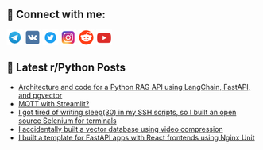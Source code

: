## 🔎 Connect with me:
[<img src="https://github.com/bullbesh/bullbesh/blob/main/images/Telegram.png" width="32" height="32" />](https://t.me/bullbesh)
[<img src="https://github.com/bullbesh/bullbesh/blob/main/images/VK.png" width="32" height="32" />](https://vk.com/bullbesh)
[<img src="https://github.com/bullbesh/bullbesh/blob/main/images/Twitter.png" width="32" height="32" />](https://twitter.com/bullbesh1)
[<img src="https://github.com/bullbesh/bullbesh/blob/main/images/Instagram.png" width="32" height="32" />](https://www.instagram.com/bullbesh)
[<img src="https://github.com/bullbesh/bullbesh/blob/main/images/Reddit.png" width="32" height="32" />](https://www.reddit.com/user/bullbesh)
[<img src="https://github.com/bullbesh/bullbesh/blob/main/images/YouTube.png" width="32" height="32" />](https://www.youtube.com/channel/UCtfjRs6uzgq5mfm8S06WTcg)

## 📕 Latest r/Python Posts
<!-- BLOG-POST-LIST:START -->
- [Architecture and code for a Python RAG API using LangChain, FastAPI, and pgvector](https://www.reddit.com/r/Python/comments/1ky5bgs/architecture_and_code_for_a_python_rag_api_using/)
- [MQTT with Streamlit?](https://www.reddit.com/r/Python/comments/1ky5002/mqtt_with_streamlit/)
- [I got tired of writing sleep&lpar;30&rpar; in my SSH scripts, so I built an open source Selenium for terminals](https://www.reddit.com/r/Python/comments/1ky4r69/i_got_tired_of_writing_sleep30_in_my_ssh_scripts/)
- [I accidentally built a vector database using video compression](https://www.reddit.com/r/Python/comments/1ky24a0/i_accidentally_built_a_vector_database_using/)
- [I built a template for FastAPI apps with React frontends using Nginx Unit](https://www.reddit.com/r/Python/comments/1ky1bwq/i_built_a_template_for_fastapi_apps_with_react/)
<!-- BLOG-POST-LIST:END -->
